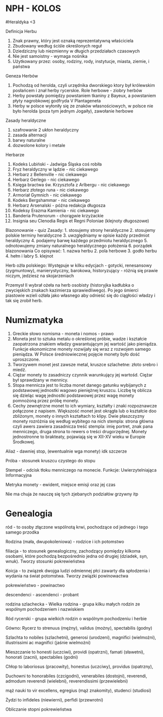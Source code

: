 # NPH - KOLOS 

#Heraldyka <3

Definicja Herbu
   1. Znak prawny, który jest oznaką reprezentatywną właściciela
   2. Zbudowany według ściśle określonych reguł
   3. Dziedziczny lub niezmienny w długich przedziałach czasowych
   4. Nie jest samoistny - wymaga nośnika
   5. Użytkowany przez: osoby, rodziny, rody, instytucje, miasta, ziemie, i państwa

Geneza Herbów
   1. Pochodzą od herolda, czyli urzędnika dworskiego ktory był królewskim posłańcem i znał herby rycerskie. Role herbowe - ziobry herbów
   2. Herby powstały pomiędzy powstaniem tkaniny z Bayeux, a powstaniem płyty nagrobkowej godfryda V Plantageneta
   3. Herby w polsce wyłoniły się ze znaków własnościowych, w polsce nie było herolda (poza tym jednym Jogaiły), zawołanie herbowe

Zasady heraldyczne
   1. szafrowanie
   2 ukłon heraldyczny
   3. zasada alternacji
   4. barwy naturalne 
   5. dozwolone kolory i metale

Herbarze
   1.  Kodeks Lubiński - Jadwiga Śląska coś robiła
   2.  Fryz heraldyczny w lądzie - nic ciekawego
   3.  Herbarz z Bellenville - nic ciekawego
   4.  Herbarz Gerlego - nic ciekawego
   5.  Księga bractwa św. Krzysztofa z Arlbergu - nic ciekawego
   6.  Herbarz złotego runa - nic ciekawego
   7.  Armoriał Gymnich - nic ciekawego
   8.  Kodeks Bergshammar - nic ciekawego
   9.  Herbarz Arsenalski - późna redakcja długosza
   10. Kodeksy Erazma Kamienia - nic ciekawego
   11. Banderia Prutenorum - chorągwie krzyżackie
   12. Insignia seu Clenodia Regis et Regni Poloniae (klejnoty długoszowe)

Blazonowanie - quiz 
   Zasady:
      1. stosujemy strony heraldyczne
      2. stosujemy polskie terminy heraldyczne
      3. uwzględniamy w opisie każdy przedmiot heraldyczny
      4. podajemy barwę każdego przedmiotu heraldycznego
      5. odnotowujemy zmiany naturalnego heraldycznego położenia
      6. porządek blazonowania
   Co opisywać:
      1. nazwa herbu
      2. pola herbowe
      3. godło herbu
      4. hełm i labry
      5. klejnot

Herb ożła polskiego:
   Występuje w kilku edycjach - gotycki, renesansowy (zygmuntowy), manierystyczny, barokowa, historyzujący - różnią się prawie niczym, jedziesz na skojarzeniach
   
   Przemysł II wybrał ożeła na herb osobisty (historyjka kadłubka o zwycięskich znakach kazimierza sprawiedliwego). Po jego śmierci piastowie wzieli ożłała jako własnego aby odnieść się do ciągłości władzy i tak się zrobił herb. 

# Numizmatyka
1. Greckie słowo nomisma - moneta i nomos - prawo
2. Moneta jest to sztuka metalu o określonej próbie, wadze i kształcie zaopatrzona znakiem władzy gwarantującym jej wartość jako pieniądza. Funkcje ekonomiczne monety rozwijały się wraz z rozwojem samego pieniądza. W Polsce średniowiecznej pojęcie monety było dość uproszczone.
3. Tworzywem monet jest zawsze metal, kruszce szlachetne: złoto srebro i miedź.
4. Ciężar monety to zasadniczy czynnik warunkujący jej wartośd. Ciężar był sprawdzany w mennicy.
5. Stopa mennicza jest to liczba monet danego gatunku wybijanych z podstawowej jednostki wagowo pieniężnej kruszcu. Liczbę tę oblicza się dzieląc wagę jednostki podstawowej przez wagę monety pomnożoną przez próbę monety.
6. Cechy zewnętrzne monet to ich wymiary, kształty i znaki rozpoznawcze połączone z napisem. Większość monet jest okrągła lub o kształcie doo zbliżonym, monety o innych kształtach to klipy. Dwie płaszczyzny monety rozróżnia się według wybitego na nich stempla: strona główna czyli awers zawiera zasadnicza treść stempla: imię portret, znak pana menniczego, druga strona to rewers o treści drugorzędnej. Monety jednostronne to brakteaty, pojawiają się w XII-XV wieku w Europie Środkowej.

Aliaż - dawniej stop, (ewentualnie wga monety) idk szczerze 

Próba - stosunek kruszcu czystego do stopu

Stempel - odcisk tłoku menniczego na monecie. Funkcje:
   Uwierzytelniająca
   Informacyjna

Metryka monety - ewident, miejsce emisji oraz jej czas

Nie ma chuja że nauczę się tych zjebanych podziałów grzywny itp

# Genealogia 
ród - to osoby złączone wspólnotą krwi, pochodzące od jednego i tego samego przodka

Rodzina (mała, dwupokoleniowa) - rodzice i ich potomstwo

filiacja - to stosunek genealogiczny, zachodzący pomiędzy kilkoma osobami, które pochodzą bezpośrednio jedna od drugiej (dziadek, syn, wnuk). Tworzy stosunki pokrewieństwa

Koicja -  to związek dwojga ludzi odmiennej płci zawarty dla spłodzenia i wydania na świat potomstwa. Tworzy związki powinowactwa

pokrewieństwo - powinactwo

descendenci - ascendenci - probant

rodzina szlachecka - Wielka rodzina - grupa kilku małych rodzin ze wspólnym pochodzeniem i nazwiskiem

Ród rycerski - grupa wielkich rodzin o wspólnym pochodzeniu i herbie

Gówno:
   Rycerz to strenuus (mężny), validus (możny), spectabilis (godny)
   
   Szlachta to nobiles (szlachetni), generosi (urodzeni), magnifici (wielmożni), illustrissimi ac magnifici (jaśnie wielmożni)
   
   Mieszczanie to honesti (uczciwi), providi (opatrzni), famati (sławetni), honorati (zacni), spectabiles (godni)
   
   Chłop to laboriosus (pracowity), honestus (uczciwy), providus (opatrzny),
   
   Duchowni to honorabiles (czcigodni), venerabiles (dostojni), reverendi, admodum reverendi (wielebni), reverendissimi (przewielebni)
   
   mąż nauki to vir excellens, egregius (mąż znakomity), studenci (studiosi)
   
   Żydzi to infideles (niewierni), perfidi (przewrotni)

Obliczanie stopni pokrewieństwa
